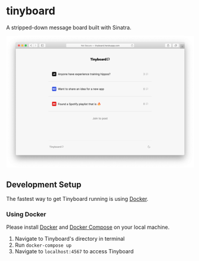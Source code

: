 # tinyboard

A stripped-down message board built with Sinatra.

![tinyboard screenshot](demo.png)

## Development Setup

The fastest way to get Tinyboard running is using [Docker](https://www.docker.com/).

### Using Docker

Please install [Docker](https://docs.docker.com/get-docker/) and [Docker Compose](https://docs.docker.com/compose/install/) on your local machine.

1. Navigate to Tinyboard's directory in terminal
2. Run `docker-compose up`
3. Navigate to `localhost:4567` to access Tinyboard